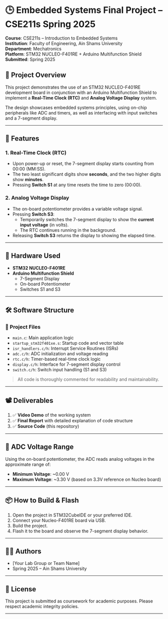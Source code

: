 # 🕒 Embedded Systems Final Project – CSE211s Spring 2025

**Course**: CSE211s – Introduction to Embedded Systems  
**Institution**: Faculty of Engineering, Ain Shams University  
**Department**: Mechatronics  
**Platform**: STM32 NUCLEO-F401RE + Arduino Multifunction Shield  
**Submitted**: Spring 2025

## 📌 Project Overview

This project demonstrates the use of an STM32 NUCLEO-F401RE development board in conjunction with an Arduino Multifunction Shield to implement a **Real-Time Clock (RTC)** and **Analog Voltage Display** system.

The design showcases embedded systems principles, using on-chip peripherals like ADC and timers, as well as interfacing with input switches and a 7-segment display.

---

## 🚀 Features

### 1. Real-Time Clock (RTC)
- Upon power-up or reset, the 7-segment display starts counting from 00:00 (MM:SS).
- The two least significant digits show **seconds**, and the two higher digits show **minutes**.
- Pressing **Switch S1** at any time resets the time to zero (00:00).

### 2. Analog Voltage Display
- The on-board potentiometer provides a variable voltage signal.
- Pressing **Switch S3**:
  - Temporarily switches the 7-segment display to show the **current input voltage** (in volts).
  - The RTC continues running in the background.
- Releasing **Switch S3** returns the display to showing the elapsed time.

---

## 🧰 Hardware Used

- **STM32 NUCLEO-F401RE**
- **Arduino Multifunction Shield**
  - 7-Segment Display
  - On-board Potentiometer
  - Switches S1 and S3

---

## 🛠️ Software Structure

### 📂 Project Files
- `main.c`: Main application logic
- `startup_stm32f401xe.s`: Startup code and vector table
- `isr_handlers.c/h`: Interrupt Service Routines (ISRs)
- `adc.c/h`: ADC initialization and voltage reading
- `rtc.c/h`: Timer-based real-time clock logic
- `display.c/h`: Interface for 7-segment display control
- `switch.c/h`: Switch input handling (S1 and S3)

> All code is thoroughly commented for readability and maintainability.

---

## 📽️ Deliverables

1. ✅ **Video Demo** of the working system  
2. ✅ **Final Report** with detailed explanation of code structure  
3. ✅ **Source Code** (this repository)

---

## 📏 ADC Voltage Range

Using the on-board potentiometer, the ADC reads analog voltages in the approximate range of:
- **Minimum Voltage**: ~0.00 V
- **Maximum Voltage**: ~3.30 V (based on 3.3V reference on Nucleo board)

---

## 📦 How to Build & Flash

1. Open the project in STM32CubeIDE or your preferred IDE.
2. Connect your Nucleo-F401RE board via USB.
3. Build the project.
4. Flash it to the board and observe the 7-segment display behavior.

---

## 👨‍💻 Authors

- [Your Lab Group or Team Name]  
- Spring 2025 – Ain Shams University

---

## 📄 License

This project is submitted as coursework for academic purposes. Please respect academic integrity policies.

---

